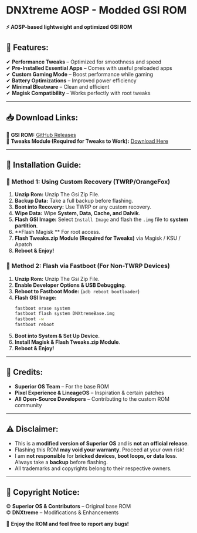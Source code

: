 

# **DNXtreme AOSP - Modded GSI ROM**  

**⚡ AOSP-based lightweight and optimized GSI ROM**  

## **📌 Features:**  
✔ **Performance Tweaks** – Optimized for smoothness and speed  
✔ **Pre-Installed Essential Apps** – Comes with useful preloaded apps  
✔ **Custom Gaming Mode** – Boost performance while gaming  
✔ **Battery Optimizations** – Improved power efficiency  
✔ **Minimal Bloatware** – Clean and efficient  
✔ **Magisk Compatibility** – Works perfectly with root tweaks  

---

## **📥 Download Links:**  
🔹 **GSI ROM:** [GitHub Releases](https://github.com/DNXtreme/DNXtreme/releases)  
🔹 **Tweaks Module (Required for Tweaks to Work):** [Download Here](https://github.com/DNXtreme/DNXtreme/releases)  

---

## **📖 Installation Guide:**  

### **🔹 Method 1: Using Custom Recovery (TWRP/OrangeFox)**  
1. **Unzip Rom:** Unzip The Gsi Zip File.  
2. **Backup Data:** Take a full backup before flashing.  
3. **Boot into Recovery:** Use TWRP or any custom recovery.  
4. **Wipe Data:** Wipe **System, Data, Cache, and Dalvik**.  
5. **Flash GSI Image:** Select `Install Image` and flash the `.img` file to **system partition**.  
6. **Flash Magisk ** For root access.  
7. **Flash Tweaks.zip Module (Required for Tweaks)** via Magisk / KSU / Apatch 
8. **Reboot & Enjoy!**  

### **🔹 Method 2: Flash via Fastboot (For Non-TWRP Devices)**  
1. **Unzip Rom:** Unzip The Gsi Zip File.  
2. **Enable Developer Options & USB Debugging**.  
3. **Reboot to Fastboot Mode:** (`adb reboot bootloader`)  
4. **Flash GSI Image:**  
   ```sh
   fastboot erase system
   fastboot flash system DNXtremeBase.img
   fastboot -w
   fastboot reboot
   ```  
5. **Boot into System & Set Up Device**.  
6. **Install Magisk & Flash Tweaks.zip Module**.  
7. **Reboot & Enjoy!**  

---

## **📌 Credits:**  
- **Superior OS Team** – For the base ROM  
- **Pixel Experience & LineageOS** – Inspiration & certain patches  
- **All Open-Source Developers** – Contributing to the custom ROM community  

---

## **⚠ Disclaimer:**  
- This is a **modified version of Superior OS** and is **not an official release**.  
- Flashing this ROM **may void your warranty**. Proceed at your own risk!  
- I am **not responsible** for **bricked devices, boot loops, or data loss**. Always take a **backup** before flashing.  
- All trademarks and copyrights belong to their respective owners.  

---

## **📜 Copyright Notice:**  
© **Superior OS & Contributors** – Original base ROM  
© **DNXtreme** – Modifications & Enhancements  

🚀 **Enjoy the ROM and feel free to report any bugs!**  
